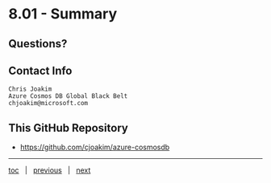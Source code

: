 # 8.01 - Summary


## Questions?




## Contact Info

```
Chris Joakim
Azure Cosmos DB Global Black Belt
chjoakim@microsoft.com
```

## This GitHub Repository

- https://github.com/cjoakim/azure-cosmosdb 


---

[toc](0_table_of_contents.md) &nbsp; |  &nbsp; [previous](0_table_of_contents.md) &nbsp; | &nbsp; [next](0_table_of_contents.md) &nbsp;
